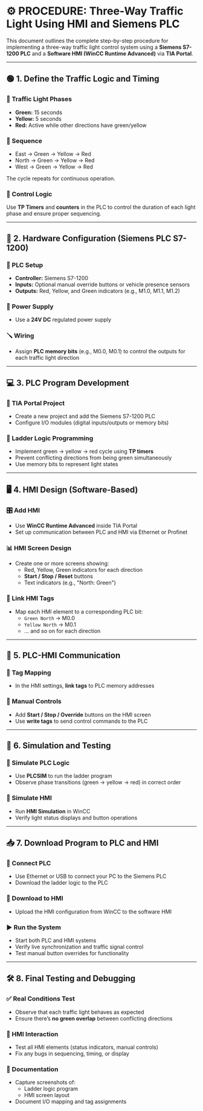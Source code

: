 # ⚙️ PROCEDURE: Three-Way Traffic Light Using HMI and Siemens PLC

This document outlines the complete step-by-step procedure for implementing a three-way traffic light control system using a **Siemens S7-1200 PLC** and a **Software HMI (WinCC Runtime Advanced)** via **TIA Portal**.

---

## 🟢 1. Define the Traffic Logic and Timing

### 🔸 Traffic Light Phases
- **Green:** 15 seconds
- **Yellow:** 5 seconds
- **Red:** Active while other directions have green/yellow

### 🔸 Sequence
- East → Green → Yellow → Red  
- North → Green → Yellow → Red  
- West → Green → Yellow → Red  

The cycle repeats for continuous operation.

### 🔸 Control Logic
Use **TP Timers** and **counters** in the PLC to control the duration of each light phase and ensure proper sequencing.

---

## 🧩 2. Hardware Configuration (Siemens PLC S7-1200)

### 🔧 PLC Setup
- **Controller:** Siemens S7-1200
- **Inputs:** Optional manual override buttons or vehicle presence sensors
- **Outputs:** Red, Yellow, and Green indicators (e.g., M1.0, M1.1, M1.2)

### 🔋 Power Supply
- Use a **24V DC** regulated power supply

### 🪛 Wiring
- Assign **PLC memory bits** (e.g., M0.0, M0.1) to control the outputs for each traffic light direction

---

## 💻 3. PLC Program Development

### 🧰 TIA Portal Project
- Create a new project and add the Siemens S7-1200 PLC
- Configure I/O modules (digital inputs/outputs or memory bits)

### 🔗 Ladder Logic Programming
- Implement green → yellow → red cycle using **TP timers**
- Prevent conflicting directions from being green simultaneously
- Use memory bits to represent light states

---

## 🖥️ 4. HMI Design (Software-Based)

### 🎛️ Add HMI
- Use **WinCC Runtime Advanced** inside TIA Portal
- Set up communication between PLC and HMI via Ethernet or Profinet

### 📊 HMI Screen Design
- Create one or more screens showing:
  - Red, Yellow, Green indicators for each direction
  - **Start / Stop / Reset** buttons
  - Text indicators (e.g., "North: Green")

### 🔗 Link HMI Tags
- Map each HMI element to a corresponding PLC bit:
  - `Green North` → M0.0
  - `Yellow North` → M0.1
  - ... and so on for each direction

---

## 🔄 5. PLC-HMI Communication

### 📡 Tag Mapping
- In the HMI settings, **link tags** to PLC memory addresses

### 🧭 Manual Controls
- Add **Start / Stop / Override** buttons on the HMI screen
- Use **write tags** to send control commands to the PLC

---

## 🧪 6. Simulation and Testing

### 🧷 Simulate PLC Logic
- Use **PLCSIM** to run the ladder program
- Observe phase transitions (green → yellow → red) in correct order

### 🧩 Simulate HMI
- Run **HMI Simulation** in WinCC
- Verify light status displays and button operations

---

## 📥 7. Download Program to PLC and HMI

### 🔌 Connect PLC
- Use Ethernet or USB to connect your PC to the Siemens PLC
- Download the ladder logic to the PLC

### 📲 Download to HMI
- Upload the HMI configuration from WinCC to the software HMI

### ▶️ Run the System
- Start both PLC and HMI systems
- Verify live synchronization and traffic signal control
- Test manual button overrides for functionality

---

## 🛠️ 8. Final Testing and Debugging

### ✅ Real Conditions Test
- Observe that each traffic light behaves as expected
- Ensure there’s **no green overlap** between conflicting directions

### 🧠 HMI Interaction
- Test all HMI elements (status indicators, manual controls)
- Fix any bugs in sequencing, timing, or display

### 📝 Documentation
- Capture screenshots of:
  - Ladder logic program
  - HMI screen layout
- Document I/O mapping and tag assignments
